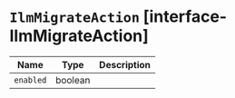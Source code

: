 # `IlmMigrateAction` [interface-IlmMigrateAction]

| Name | Type | Description |
| - | - | - |
| `enabled` | boolean | &nbsp; |
